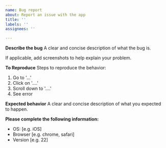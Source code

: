 ```yaml
---
name: Bug report
about: Report an issue with the app
title: ''
labels: ''
assignees: ''

---
```


**Describe the bug**
A clear and concise description of what the bug is.

If applicable, add screenshots to help explain your problem.

**To Reproduce**
Steps to reproduce the behavior:
1. Go to '...'
2. Click on '....'
3. Scroll down to '....'
4. See error

**Expected behavior**
A clear and concise description of what you expected to happen.

**Please complete the following information:**
 - OS: [e.g. iOS]
 - Browser [e.g. chrome, safari]
 - Version [e.g. 22]
